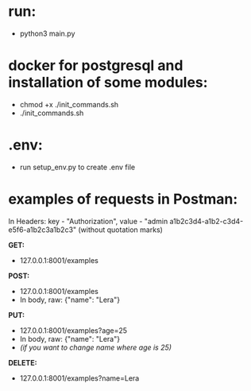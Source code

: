 # run:
- python3 main.py

# docker for postgresql and installation of some modules:

- chmod +x ./init_commands.sh
- ./init_commands.sh

# .env:

- run setup_env.py to create .env file

# examples of requests in Postman: 

In Headers: key - "Authorization", value - "admin a1b2c3d4-a1b2-c3d4-e5f6-a1b2c3a1b2c3" (without quotation marks)

**GET:**
- 127.0.0.1:8001/examples

**POST:**
- 127.0.0.1:8001/examples
- In body, raw: {"name": "Lera"}

**PUT:**
- 127.0.0.1:8001/examples?age=25
- In body, raw: {"name": "Lera"}
- *(if you want to change name where age is 25)*

**DELETE:**
- 127.0.0.1:8001/examples?name=Lera
